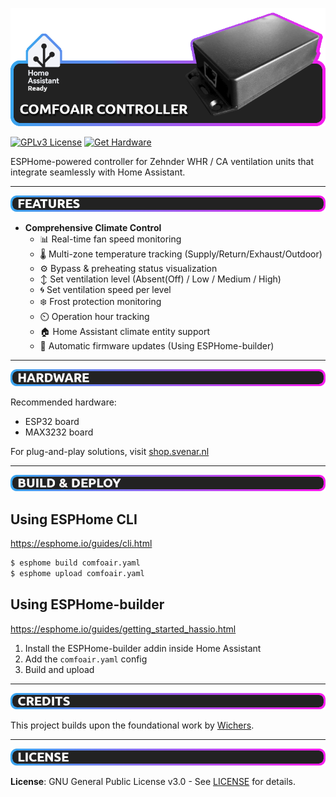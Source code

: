 ![ComfoAir Controller Banner](images/banner.png)

[![GPLv3 License](https://img.shields.io/badge/License-GPLv3-blue.svg)](https://www.gnu.org/licenses/gpl-3.0) [![Get Hardware](https://img.shields.io/badge/Shop-Get_Plug--Play_Solution-8A2BE2)](https://shop.svenar.nl)

ESPHome-powered controller for Zehnder WHR / CA ventilation units that integrate seamlessly with Home Assistant.

---

![Features](images/features.png)

- **Comprehensive Climate Control**
  - 📊 Real-time fan speed monitoring
  - 🌡️ Multi-zone temperature tracking (Supply/Return/Exhaust/Outdoor)
  - ⚙️ Bypass & preheating status visualization
  - ↕️ Set ventilation level (Absent(Off) / Low / Medium / High)
  - 🌀 Set ventilation speed per level
  - ❄️ Frost protection monitoring
  - ⏲️ Operation hour tracking
  - 🏠 Home Assistant climate entity support
  - 🔄 Automatic firmware updates (Using ESPHome-builder)

---

![Hardware](images/hardware.png)

Recommended hardware:
* ESP32 board
* MAX3232 board

For plug-and-play solutions, visit [shop.svenar.nl](https://shop.svenar.nl)

---

![Build & Deploy](images/build_and_deploy.png)

## Using ESPHome CLI

https://esphome.io/guides/cli.html

```sh
$ esphome build comfoair.yaml
$ esphome upload comfoair.yaml
```

## Using ESPHome-builder

https://esphome.io/guides/getting_started_hassio.html

1. Install the ESPHome-builder addin inside Home Assistant
2. Add the `comfoair.yaml` config
3. Build and upload

---

![Credits](images/credits.png)

This project builds upon the foundational work by [Wichers](https://github.com/wichers/esphome-comfoair).  

---

![License](images/license.png)

**License**: GNU General Public License v3.0 - See [LICENSE](LICENSE) for details.